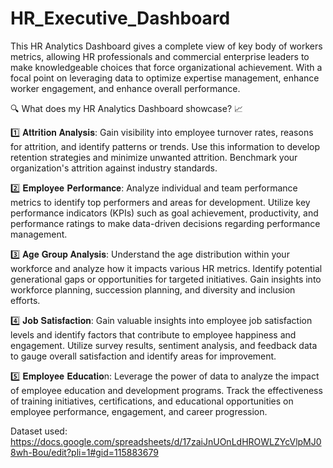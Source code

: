 # HR_Executive_Dashboard
This HR Analytics Dashboard gives a complete view of key body of workers metrics, allowing HR professionals and commercial enterprise leaders to make knowledgeable choices that force organizational achievement. With a focal point on leveraging data to optimize expertise management, enhance worker engagement, and enhance overall performance.

🔍 What does my HR Analytics Dashboard showcase? 📈

1️⃣ 𝐀𝐭𝐭𝐫𝐢𝐭𝐢𝐨𝐧 𝐀𝐧𝐚𝐥𝐲𝐬𝐢𝐬: Gain visibility into employee turnover rates, reasons for attrition, and identify patterns or trends. Use this information to develop retention strategies and minimize unwanted attrition. Benchmark your organization's attrition against industry standards.

2️⃣ 𝐄𝐦𝐩𝐥𝐨𝐲𝐞𝐞 𝐏𝐞𝐫𝐟𝐨𝐫𝐦𝐚𝐧𝐜𝐞: Analyze individual and team performance metrics to identify top performers and areas for development. Utilize key performance indicators (KPIs) such as goal achievement, productivity, and performance ratings to make data-driven decisions regarding performance management.

3️⃣ 𝐀𝐠𝐞 𝐆𝐫𝐨𝐮𝐩 𝐀𝐧𝐚𝐥𝐲𝐬𝐢𝐬: Understand the age distribution within your workforce and analyze how it impacts various HR metrics. Identify potential generational gaps or opportunities for targeted initiatives. Gain insights into workforce planning, succession planning, and diversity and inclusion efforts.

4️⃣ 𝐉𝐨𝐛 𝐒𝐚𝐭𝐢𝐬𝐟𝐚𝐜𝐭𝐢𝐨𝐧: Gain valuable insights into employee job satisfaction levels and identify factors that contribute to employee happiness and engagement. Utilize survey results, sentiment analysis, and feedback data to gauge overall satisfaction and identify areas for improvement.

5️⃣ 𝐄𝐦𝐩𝐥𝐨𝐲𝐞𝐞 𝐄𝐝𝐮𝐜𝐚𝐭𝐢𝐨n: Leverage the power of data to analyze the impact of employee education and development programs. Track the effectiveness of training initiatives, certifications, and educational opportunities on employee performance, engagement, and career progression.

Dataset used:
https://docs.google.com/spreadsheets/d/17zaiJnUOnLdHROWLZYcVlpMJ08wh-Bou/edit?pli=1#gid=115883679
